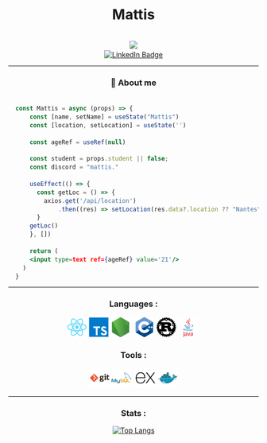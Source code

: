<h1 id="header" align="center"> <strong> Mattis </strong> </h1>
<br/>

<div id="header" align="center">
  <img src="https://media.giphy.com/media/3oKIPnAiaMCws8nOsE/giphy.gif" width="100"/>
  
  
  <div id="badges">
  <a href="https://www.linkedin.com/in/mattis-naud-692836226/">
    <img src="https://img.shields.io/badge/LinkedIn-blue?style=for-the-badge&logo=linkedin&logoColor=white" alt="LinkedIn Badge"/>
  </a>
</div>
  
  
  
  ---
  
  ### :milky_way: About me
  
  </div>
  
  ```jsx
    
    const Mattis = async (props) => {  
        const [name, setName] = useState("Mattis")
        const [location, setLocation] = useState('')

        const ageRef = useRef(null)

        const student = props.student || false;        
        const discord = "mattis."

        useEffect(() => {
          const getLoc = () => {
            axios.get('/api/location')
                .then((res) => setLocation(res.data?.location ?? "Nantes"))
          }
        getLoc()
        }, [])

        return (
        <input type=text ref={ageRef} value='21'/>
      )
    }

```
  
  <div align='center'>
  
  ---


### Languages :

<div>
  <img src="https://github.com/devicons/devicon/blob/master/icons/react/react-original.svg" title="React" alt="React" width="40" height="40"/>
  <img src="https://github.com/devicons/devicon/blob/master/icons/typescript/typescript-original.svg" title="Typescript" alt="Typescript" width="40" height="40"/>
  <img src="https://github.com/devicons/devicon/blob/master/icons/nodejs/nodejs-original.svg" title="NodeJS" alt="NodeJS" width="40" height="40"/>&nbsp;
  <img src="https://github.com/devicons/devicon/blob/master/icons/cplusplus/cplusplus-original.svg" title="C++" alt="C++" width="40" height="40"/>
  <img src="https://github.com/devicons/devicon/blob/master/icons/rust/rust-original.svg" title="Rust" alt="Rust" width="40" height="40"/>
  <img src="https://github.com/devicons/devicon/blob/master/icons/java/java-original-wordmark.svg" title="Java" alt="Java" width="40" height="40"/>&nbsp;
  
  
  
  
</div>
  
  ### Tools : 
  
  <div>
  <img src="https://github.com/devicons/devicon/blob/master/icons/git/git-original-wordmark.svg" title="Git" **alt="Git" width="40" height="40"/>
  <img src="https://github.com/devicons/devicon/blob/master/icons/mysql/mysql-original-wordmark.svg" title="MySQL"  alt="MySQL" width="40" height="40"/>&nbsp;
  <img src="https://github.com/devicons/devicon/blob/master/icons/express/express-original.svg" title="Express" alt="Express" width="40" height="40"/>
  <img src="https://github.com/devicons/devicon/blob/master/icons/docker/docker-original.svg" title="Docker" alt="Docker" width="40" height="40"/>
    
    
  

  </div>
  
  ---

### Stats :
  
  [![Top Langs](https://github-readme-stats.vercel.app/api/top-langs/?username=Mattis44&layout=compact&theme=vision-friendly-dark)](https://github.com/anuraghazra/github-readme-stats)
  
</div>

